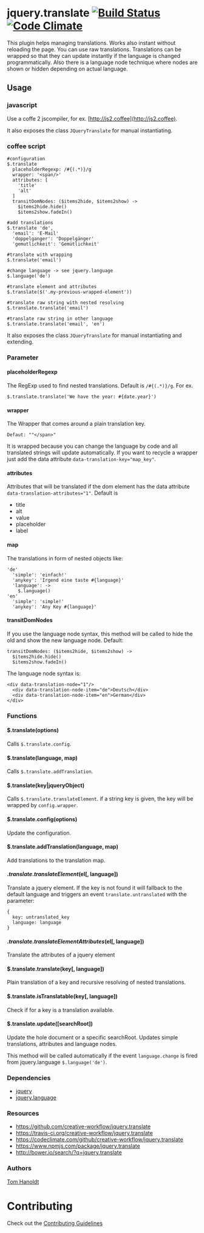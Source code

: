 # jquery.translate [![Build Status](https://travis-ci.org/creative-workflow/jquery.translate.svg?branch=master)](https://travis-ci.org/creative-workflow/jquery.translate) [![Code Climate](https://codeclimate.com/github/creative-workflow/jquery.translate/badges/gpa.svg)](https://codeclimate.com/github/creative-workflow/jquery.translate)

This plugin helps managing translations. Works also instant without reloading the page. You can use raw translations. Translations can be wrapped so that they can update instantly if the language is changed programmatically. Also there is a language node technique where nodes are shown or hidden depending on actual language.

## Usage
### javascript
Use a coffe 2 jscompiler, for ex. [http://js2.coffee](http://js2.coffee).

It also exposes the class `JQueryTranslate` for manual instantiating.

### coffee script
    #configuration
    $.translate
      placeholderRegexp: /#{(.*)}/g
      wrapper: '<span/>'
      attributes: [
        'title'
        'alt'
      ]
      transitDomNodes: ($items2hide, $items2show) ->
        $items2hide.hide()
        $items2show.fadeIn()

    #add translations
    $.translate 'de',
      'email': 'E-Mail'
      'doppelganger': 'Doppelgänger'
      'gemutlichkeit': 'Gemütlichkeit'

    #translate with wrapping
    $.translate('email')

    #change language -> see jquery.language
    $.language('de')

    #translate element and attributes
    $.translate($('.my-previous-wrapped-element'))

    #translate raw string with nested resolving
    $.translate.translate('email')

    #translate raw string in other language
    $.translate.translate('email', 'en')

It also exposes the class `JQueryTranslate` for manual instantiating and extending.

### Parameter
#### placeholderRegexp
The RegExp used to find nested translations. Default is `/#{(.*)}/g`.
For ex.

    $.translate.translate('We have the year: #{date.year}')

#### wrapper
The Wrapper that comes around a plain translation key.

    Defaut: ""</span>"

It is wrapped because you can change the language by code and all translated strings will update automatically.
If you want to recycle a wrapper just add the data attribute `data-translation-key="map_key"`.

#### attributes
Attributes that will be translated if the dom element has the data attribute `data-translation-attributes="1"`. Default is
  * title
  * alt
  * value
  * placeholder
  * label

#### map
The translations in form of nested objects like:

    'de'
      'simple': 'einfach!'
      'anykey': 'Irgend eine taste #{language}'
      'language': ->
        $.language()
    'en'
      'simple': 'simple!'
      'anykey': 'Any Key #{language}'

#### transitDomNodes
If you use the language node syntax, this method will be called to hide the old and show the new language node. Default:

    transitDomNodes: ($items2hide, $items2show) ->
      $items2hide.hide()
      $items2show.fadeIn()

The language node syntax is:

    <div data-translation-node="1"/>
      <div data-translation-node-item="de">Deutsch</div>
      <div data-translation-node-item="en">German</div>
    </div>

### Functions
#### $.translate(options)
Calls `$.translate.config`.

#### $.translate(language, map)
Calls `$.translate.addTranslation`.

#### $.translate(key|jqueryObject)
Calls `$.translate.translateElement`. if a string key is given, the key will be wrapped by `config.wrapper`.

#### $.translate.config(options)
Update the configuration.

#### $.translate.addTranslation(language, map)
Add translations to the translation map.

#### $.translate.translateElement($el[, language])
Translate a jquery element. If the key is not found it will fallback to the default language and triggers an event `translate.untranslated` with the parameter:

    {
      key: untranslated_key
      language: language
    }

#### $.translate.translateElementAttributes($el[, language])
Translate the attributes of a jquery element

#### $.translate.translate(key[, language])
Plain translation of a key and recursive resolving of nested translations.

#### $.translate.isTranslatable(key[, language])
Check if for a key is a translation available.

#### $.translate.update([searchRoot])
Update the hole document or a specific searchRoot. Updates simple translations, attributes and language nodes.

This method will be called automatically if the event `language.change` is fired from jquery.language `$.language('de')`.

### Dependencies
  * [jquery](https://jquery.com)
  * [jquery.language](https://github.com/creative-workflow/jquery.language)

### Resources
  * https://github.com/creative-workflow/jquery.translate
  * https://travis-ci.org/creative-workflow/jquery.translate
  * https://codeclimate.com/github/creative-workflow/jquery.translate
  * https://www.npmjs.com/package/jquery.translate
  * http://bower.io/search/?q=jquery.translate

### Authors

[Tom Hanoldt](https://github.com/monotom)

# Contributing

Check out the [Contributing Guidelines](CONTRIBUTING.md)
